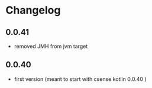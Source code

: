 # Changelog

## 0.0.41
- removed JMH from jvm target

## 0.0.40
- first version (meant to start with csense kotlin 0.0.40 )